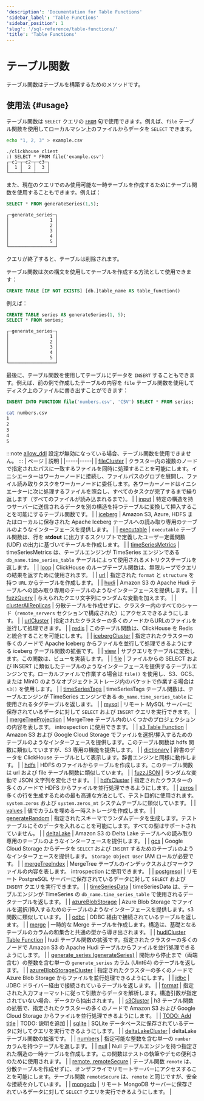 ```yaml
---
'description': 'Documentation for Table Functions'
'sidebar_label': 'Table Functions'
'sidebar_position': 1
'slug': '/sql-reference/table-functions/'
'title': 'Table Functions'
---
```





# テーブル関数

テーブル関数はテーブルを構築するためのメソッドです。

## 使用法 {#usage}

テーブル関数は `SELECT` クエリの [`FROM`](../../sql-reference/statements/select/from.md) 
句で使用できます。例えば、`file` テーブル関数を使用してローカルマシン上のファイルからデータを `SELECT` できます。

```bash
echo "1, 2, 3" > example.csv
```
```text
./clickhouse client
:) SELECT * FROM file('example.csv')
┌─c1─┬─c2─┬─c3─┐
│  1 │  2 │  3 │
└────┴────┴────┘
```

また、現在のクエリでのみ使用可能な一時テーブルを作成するためにテーブル関数を使用することもできます。例えば：

```sql title="Query"
SELECT * FROM generateSeries(1,5);
```
```response title="Response"
┌─generate_series─┐
│               1 │
│               2 │
│               3 │
│               4 │
│               5 │
└─────────────────┘
```

クエリが終了すると、テーブルは削除されます。

テーブル関数は次の構文を使用してテーブルを作成する方法として使用できます：

```sql
CREATE TABLE [IF NOT EXISTS] [db.]table_name AS table_function()
```

例えば：

```sql title="Query"
CREATE TABLE series AS generateSeries(1, 5);
SELECT * FROM series;
```

```response
┌─generate_series─┐
│               1 │
│               2 │
│               3 │
│               4 │
│               5 │
└─────────────────┘
```

最後に、テーブル関数を使用してテーブルにデータを `INSERT` することもできます。例えば、前の例で作成したテーブルの内容を `file` テーブル関数を使用してディスク上のファイルに書き出すことができます：

```sql
INSERT INTO FUNCTION file('numbers.csv', 'CSV') SELECT * FROM series;
```

```bash
cat numbers.csv
1
2
3
4
5
```

:::note
[allow_ddl](/operations/settings/settings#allow_ddl) 設定が無効になっている場合、テーブル関数を使用できません。
:::
| ページ | 説明 |
|-----|-----|
| [fileCluster](/sql-reference/table-functions/fileCluster) | クラスター内の複数のノードで指定されたパスに一致するファイルを同時に処理することを可能にします。イニシエーターはワーカーノードに接続し、ファイルパスのグロブを展開し、ファイル読み取りタスクをワーカーノードに委任します。各ワーカーノードはイニシエーターに次に処理するファイルを照会し、すべてのタスクが完了するまで繰り返します（すべてのファイルが読み込まれるまで）。 |
| [input](/sql-reference/table-functions/input) | 特定の構造を持つサーバーに送信されるデータを別の構造を持つテーブルに変換して挿入することを可能にするテーブル関数です。 |
| [iceberg](/sql-reference/table-functions/iceberg) | Amazon S3, Azure, HDFS またはローカルに保存された Apache Iceberg テーブルへの読み取り専用のテーブルのようなインターフェースを提供します。 |
| [executable](/engines/table-functions/executable) | `executable` テーブル関数は、行を **stdout** に出力するスクリプトで定義したユーザー定義関数 (UDF) の出力に基づいてテーブルを作成します。 |
| [timeSeriesMetrics](/sql-reference/table-functions/timeSeriesMetrics) | timeSeriesMetrics は、テーブルエンジンが TimeSeries エンジンである `db_name.time_series_table` テーブルによって使用されるメトリクステーブルを返します。 |
| [loop](/sql-reference/table-functions/loop) | ClickHouse のループテーブル関数は、無限ループでクエリの結果を返すために使用されます。 |
| [url](/sql-reference/table-functions/url) | 指定された `format` と `structure` を持つ `URL` からテーブルを作成します。 |
| [hudi](/sql-reference/table-functions/hudi) | Amazon S3 の Apache Hudi テーブルへの読み取り専用のテーブルのようなインターフェースを提供します。 |
| [fuzzQuery](/sql-reference/table-functions/fuzzQuery) | 与えられたクエリ文字列にランダムな変動を加えます。 |
| [clusterAllReplicas](/sql-reference/table-functions/cluster) | 分散テーブルを作成せずに、クラスター内のすべてのシャード（`remote_servers` セクションで構成された）にアクセスできるようにします。 |
| [urlCluster](/sql-reference/table-functions/urlCluster) | 指定されたクラスターの多くのノードからURLのファイルを並行して処理できます。 |
| [redis](/sql-reference/table-functions/redis) | このテーブル関数は、ClickHouse を Redis と統合することを可能にします。 |
| [icebergCluster](/sql-reference/table-functions/icebergCluster) | 指定されたクラスターの多くのノードで Apache Iceberg からファイルを並行して処理できるようにする iceberg テーブル関数の拡張です。 |
| [view](/sql-reference/table-functions/view) | サブクエリをテーブルに変換します。この関数は、ビューを実装します。 |
| [file](/sql-reference/table-functions/file) | ファイルからの SELECT および INSERT に類似したテーブルのようなインターフェースを提供するテーブルエンジンです。ローカルファイルで作業する場合は `file()` を使用し、S3、GCS、または MinIO のようなオブジェクトストレージ内のバケットで作業する場合は `s3()` を使用します。 |
| [timeSeriesTags](/sql-reference/table-functions/timeSeriesTags) | timeSeriesTags テーブル関数は、テーブルエンジンが TimeSeries エンジンである `db_name.time_series_table` に使用されるタグテーブルを返します。 |
| [mysql](/sql-reference/table-functions/mysql) | リモート MySQL サーバーに保存されているデータに対して `SELECT` および `INSERT` クエリを実行できます。 |
| [mergeTreeProjection](/sql-reference/table-functions/mergeTreeProjection) | MergeTree テーブル内のいくつかのプロジェクションの内容を表します。 introspection に使用できます。 |
| [s3 Table Function](/sql-reference/table-functions/s3) | Amazon S3 および Google Cloud Storage でファイルを選択/挿入するためのテーブルのようなインターフェースを提供します。このテーブル関数は hdfs 関数に類似していますが、S3 専用の機能を提供します。 |
| [dictionary](/sql-reference/table-functions/dictionary) | 辞書のデータを ClickHouse テーブルとして表示します。辞書エンジンと同様に動作します。 |
| [hdfs](/sql-reference/table-functions/hdfs) | HDFS のファイルからテーブルを作成します。このテーブル関数は url および file テーブル関数に類似しています。 |
| [fuzzJSON](/sql-reference/table-functions/fuzzJSON) | ランダムな変動で JSON 文字列を変化させます。 |
| [hdfsCluster](/sql-reference/table-functions/hdfsCluster) | 指定されたクラスターの多くのノードで HDFS からファイルを並行処理できるようにします。 |
| [zeros](/sql-reference/table-functions/zeros) | 多くの行を生成するための最も高速な方法として、テスト目的に使用されます。 `system.zeros` および `system.zeros_mt` システムテーブルに類似しています。 |
| [values](/sql-reference/table-functions/values) | 値でカラムを埋める一時ストレージを作成します。 |
| [generateRandom](/sql-reference/table-functions/generate) | 指定されたスキーマでランダムデータを生成します。テストテーブルにそのデータを入れることを可能にします。すべての型はサポートされていません。 |
| [deltaLake](/sql-reference/table-functions/deltalake) | Amazon S3 の Delta Lake テーブルへの読み取り専用のテーブルのようなインターフェースを提供します。 |
| [gcs](/sql-reference/table-functions/gcs) | Google Cloud Storage からデータを `SELECT` および `INSERT` するためのテーブルのようなインターフェースを提供します。 `Storage Object User` IAM ロールが必要です。 |
| [mergeTreeIndex](/sql-reference/table-functions/mergeTreeIndex) | MergeTree テーブルのインデックスおよびマークファイルの内容を表します。 introspection に使用できます。 |
| [postgresql](/sql-reference/table-functions/postgresql) | リモート PostgreSQL サーバーに保存されているデータに対して `SELECT` および `INSERT` クエリを実行できます。 |
| [timeSeriesData](/sql-reference/table-functions/timeSeriesData) | timeSeriesData は、テーブルエンジンが TimeSeries の `db_name.time_series_table` で使用されるデータテーブルを返します。 |
| [azureBlobStorage](/sql-reference/table-functions/azureBlobStorage) | Azure Blob Storage でファイルを選択/挿入するためのテーブルのようなインターフェースを提供します。s3 関数に類似しています。 |
| [odbc](/sql-reference/table-functions/odbc) | ODBC 経由で接続されているテーブルを返します。 |
| [merge](/sql-reference/table-functions/merge) | 一時的な Merge テーブルを作成します。構造は、基礎となるテーブルのカラムの和集合と共通の型から導き出されます。 |
| [hudiCluster Table Function](/sql-reference/table-functions/hudiCluster) | hudi テーブル関数の拡張です。指定されたクラスターの多くのノードで Amazon S3 の Apache Hudi テーブルからファイルを並行処理できるようにします。 |
| [generate_series (generateSeries)](/sql-reference/table-functions/generate_series) | 開始から停止まで（両端含む）の整数を含む単一の `generate_series` カラム (UInt64) のテーブルを返します。 |
| [azureBlobStorageCluster](/sql-reference/table-functions/azureBlobStorageCluster) | 指定されたクラスターの多くのノードで Azure Blob Storage からファイルを並行処理できるようにします。 |
| [jdbc](/sql-reference/table-functions/jdbc) | JDBC ドライバー経由で接続されているテーブルを返します。 |
| [format](/sql-reference/table-functions/format) | 指定された入力フォーマットに従って引数からデータを解析します。構造引数が指定されていない場合、データから抽出されます。 |
| [s3Cluster](/sql-reference/table-functions/s3Cluster) | h3 テーブル関数の拡張で、指定されたクラスターの多くのノードで Amazon S3 および Google Cloud Storage からファイルを並行処理できるようにします。 |
| [TODO: Add title](/sql-reference/table-functions/generateSeries) | TODO: 説明を追加 |
| [sqlite](/sql-reference/table-functions/sqlite) | SQLite データベースに保存されているデータに対してクエリを実行できるようにします。 |
| [deltaLakeCluster](/sql-reference/table-functions/deltalakeCluster) | deltaLake テーブル関数の拡張です。 |
| [numbers](/sql-reference/table-functions/numbers) | 指定可能な整数を含む単一の `number` カラムを持つテーブルを返します。 |
| [null](/sql-reference/table-functions/null) | Null テーブルエンジンを持つ指定された構造の一時テーブルを作成します。この関数はテストの執筆やデモの便利さのために使用されます。 |
| [remote, remoteSecure](/sql-reference/table-functions/remote) | テーブル関数 `remote` は、分散テーブルを作成せずに、オンザフライでリモートサーバーにアクセスすることを可能にします。テーブル関数 `remoteSecure` は、`remote` と同じですが、安全な接続を介しています。 |
| [mongodb](/sql-reference/table-functions/mongodb) | リモート MongoDB サーバーに保存されているデータに対して `SELECT` クエリを実行できるようにします。 |
